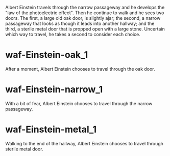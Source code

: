 Albert Einstein travels through the narrow passageway and he develops the "law of the photoelectric effect". Then he continue to walk and he sees two doors. The first, a large old oak door, is slightly ajar; the second, a narrow passageway that looks as though it leads into another hallway; and the third, a sterile metal door that is propped open with a large stone. Uncertain which way to travel, he takes a second to consider each choice.

# waf-Einstein-oak_1
After a moment, Albert Einstein chooses to travel through the oak door.

# waf-Einstein-narrow_1
With a bit of fear, Albert Einstein chooses to travel through the narrow passageway.

# waf-Einstein-metal_1
Walking to the end of the hallway, Albert Einstein chooses to travel through sterile metal door.

